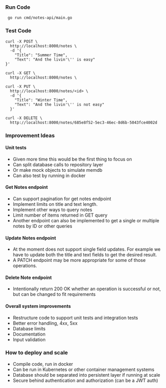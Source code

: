 ### Run Code
```
 go run cmd/notes-api/main.go
```

### Test Code
```
curl -X POST \
  http://localhost:8000/notes \
  -d '{
    "Title": "Summer Time",
    "Text": "And the livin'\'' is easy"
}'
```

```
curl -X GET \
  http://localhost:8000/notes \
```

```
curl -X PUT \
  http://localhost:8000/notes/<id> \
  -d '{
    "Title": "Winter Time",
    "Text": "And the livin'\'' is not easy"
  }'
```

```
curl -X DELETE \
  http://localhost:8000/notes/685e8f52-5ec3-46ec-8d6b-5043fce4002d 
```


### Improvement Ideas
#### Unit tests

- Given more time this would be the first thing to focus on
- Can split database calls to repository layer
- Or make mock objects to simulate memdb
- Can also test by running in docker

#### Get Notes endpoint
- Can support pagination for get notes endpoint
- Implement limits on title and text length.
- Implement other ways to query notes
- Limit number of items returned in GET query
- Another endpoint can also be implemented to get a single or multiple notes by ID or other queries

#### Update Notes endpoint
- At the moment does not support single field updates. For example we have to update both the title and text fields to get the desired result.
- A PATCH endpoint may be more appropriate for some of those operations.

#### Delete Note endpoint
- Intentionally return 200 OK whether an operation is successful or not, but can be changed to fit requirements


####  Overall system improvements
- Restructure code to support unit tests and integration tests
- Better error handling, 4xx, 5xx
- Database limits
- Documentation
- Input validation


### How to deploy and scale
- Compile code, run in docker
- Can be run in Kubernetes or other container management systems 
- Database should be separated into persistent layer if running at scale
- Secure behind authentication and authorization (can be a JWT auth)